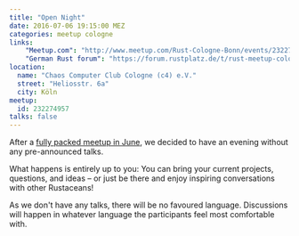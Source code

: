 ```yaml
---
title: "Open Night"
date: 2016-07-06 19:15:00 MEZ
categories: meetup cologne
links:
    "Meetup.com": "http://www.meetup.com/Rust-Cologne-Bonn/events/232274957/"
    "German Rust forum": "https://forum.rustplatz.de/t/rust-meetup-cologne-bonn-6-7/149"
location:
  name: "Chaos Computer Club Cologne (c4) e.V."
  street: "Heliosstr. 6a"
  city: Köln
meetup:
  id: 232274957
talks: false
---
```

After a [fully packed meetup in June](http://rustaceans.cologne/2016/06/06/rust-anniversary-part-2.html), we decided to have an evening without any pre-announced talks.

What happens is entirely up to you: You can bring your current projects, questions, and ideas – or just be there and enjoy inspiring conversations with other Rustaceans!

As we don't have any talks, there will be no favoured language. Discussions will happen in whatever language the participants feel most comfortable with.
